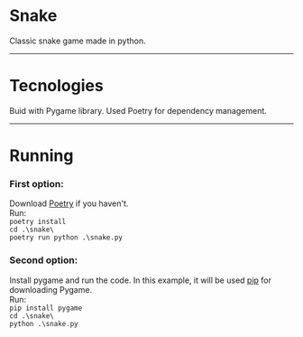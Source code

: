 # Snake
Classic snake game made in python.

---
# Tecnologies
Buid with Pygame library. Used Poetry for dependency management.

---
# Running
### First option: 
Download [Poetry](https://python-poetry.org/docs/#installation) if you haven't.  
Run:  
`poetry install`  
`cd .\snake\`  
`poetry run python .\snake.py`   

### Second option:  
Install pygame and run the code. In this example, it will be used [pip](https://pypi.org/project/pip/) for downloading Pygame.  
Run:  
`pip install pygame`  
`cd .\snake\`  
`python .\snake.py` 


